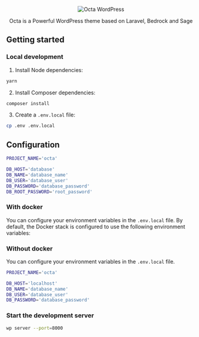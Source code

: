 <p align="center">
<img src="https://static.inrage.fr/octa/octa-wordpress.jpg" alt="Octa WordPress" />
</p>

<p align="center">
  Octa is a Powerful WordPress theme based on Laravel, Bedrock and Sage
</p>

## Getting started

### Local development

1. Install Node dependencies:

```bash
yarn
```

2. Install Composer dependencies:

```bash
composer install
```

3. Create a `.env.local` file:

```bash
cp .env .env.local
```

## Configuration

```bash
PROJECT_NAME='octa'

DB_HOST='database'
DB_NAME='database_name'
DB_USER='database_user'
DB_PASSWORD='database_password'
DB_ROOT_PASSWORD='root_password'
```

### With docker

You can configure your environment variables in the `.env.local` file. By default, the Docker stack is configured to use the following environment variables:

### Without docker

You can configure your environment variables in the `.env.local` file.

```bash
PROJECT_NAME='octa'

DB_HOST='localhost'
DB_NAME='database_name'
DB_USER='database_user'
DB_PASSWORD='database_password'
```

### Start the development server

```bash
wp server --port=8000
```
